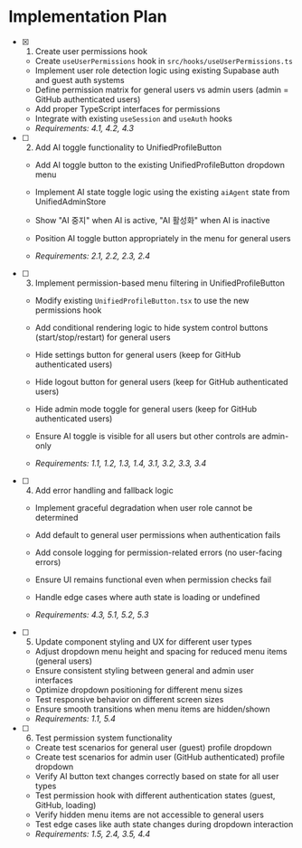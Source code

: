# Implementation Plan

- [x] 1. Create user permissions hook


  - Create `useUserPermissions` hook in `src/hooks/useUserPermissions.ts`
  - Implement user role detection logic using existing Supabase auth and guest auth systems
  - Define permission matrix for general users vs admin users (admin = GitHub authenticated users)
  - Add proper TypeScript interfaces for permissions
  - Integrate with existing `useSession` and `useAuth` hooks
  - _Requirements: 4.1, 4.2, 4.3_



- [ ] 2. Add AI toggle functionality to UnifiedProfileButton
  - Add AI toggle button to the existing UnifiedProfileButton dropdown menu
  - Implement AI state toggle logic using the existing `aiAgent` state from UnifiedAdminStore
  - Show "AI 중지" when AI is active, "AI 활성화" when AI is inactive
  - Position AI toggle button appropriately in the menu for general users


  - _Requirements: 2.1, 2.2, 2.3, 2.4_

- [ ] 3. Implement permission-based menu filtering in UnifiedProfileButton
  - Modify existing `UnifiedProfileButton.tsx` to use the new permissions hook
  - Add conditional rendering logic to hide system control buttons (start/stop/restart) for general users
  - Hide settings button for general users (keep for GitHub authenticated users)
  - Hide logout button for general users (keep for GitHub authenticated users)


  - Hide admin mode toggle for general users (keep for GitHub authenticated users)
  - Ensure AI toggle is visible for all users but other controls are admin-only
  - _Requirements: 1.1, 1.2, 1.3, 1.4, 3.1, 3.2, 3.3, 3.4_

- [ ] 4. Add error handling and fallback logic
  - Implement graceful degradation when user role cannot be determined


  - Add default to general user permissions when authentication fails
  - Add console logging for permission-related errors (no user-facing errors)
  - Ensure UI remains functional even when permission checks fail
  - Handle edge cases where auth state is loading or undefined
  - _Requirements: 4.3, 5.1, 5.2, 5.3_




- [ ] 5. Update component styling and UX for different user types
  - Adjust dropdown menu height and spacing for reduced menu items (general users)
  - Ensure consistent styling between general and admin user interfaces
  - Optimize dropdown positioning for different menu sizes
  - Test responsive behavior on different screen sizes
  - Ensure smooth transitions when menu items are hidden/shown
  - _Requirements: 1.1, 5.4_

- [ ] 6. Test permission system functionality
  - Create test scenarios for general user (guest) profile dropdown
  - Create test scenarios for admin user (GitHub authenticated) profile dropdown
  - Verify AI button text changes correctly based on state for all user types
  - Test permission hook with different authentication states (guest, GitHub, loading)
  - Verify hidden menu items are not accessible to general users
  - Test edge cases like auth state changes during dropdown interaction
  - _Requirements: 1.5, 2.4, 3.5, 4.4_